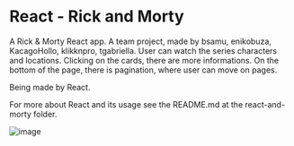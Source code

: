 # React - Rick and Morty

A Rick & Morty React app. A team project, made by bsamu, enikobuza, KacagoHollo, klikknpro, tgabriella. 
User can watch the series characters and locations. Clicking on the cards, there are more informations. On the bottom of the page, there is pagination, where user can move on pages.

Being made by React.

For more about React and its usage see the README.md at the react-and-morty folder.

![image](https://user-images.githubusercontent.com/64640272/158890275-7c2e0290-b441-4550-9ab2-1fa9e8e801f7.png)
